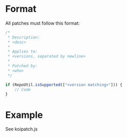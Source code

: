 # Format
All patches must follow this format:  
  
```javascript
/*
 * Description:
 * <desc>
 * 
 * Applies to:
 * <versions, separated by newline>
 * 
 * Patched by:
 * <who>
 */

if (RepoUtil.isSupported(["<version matching>"])) {
    // Code
}
```  
  
# Example
See koipatch.js
